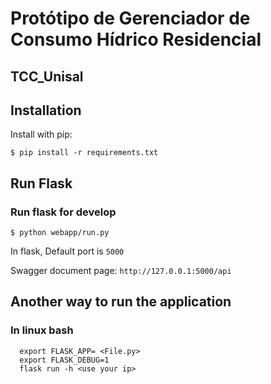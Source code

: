 # Protótipo de Gerenciador de Consumo Hídrico Residencial 

## TCC_Unisal

## Installation

Install with pip:

```
$ pip install -r requirements.txt
```
## Run Flask
### Run flask for develop
```
$ python webapp/run.py
```
In flask, Default port is `5000`

Swagger document page:  `http://127.0.0.1:5000/api`

## Another way to run the application 
### In linux bash 
```
  export FLASK_APP= <File.py>
  export FLASK_DEBUG=1
  flask run -h <use your ip>
```
